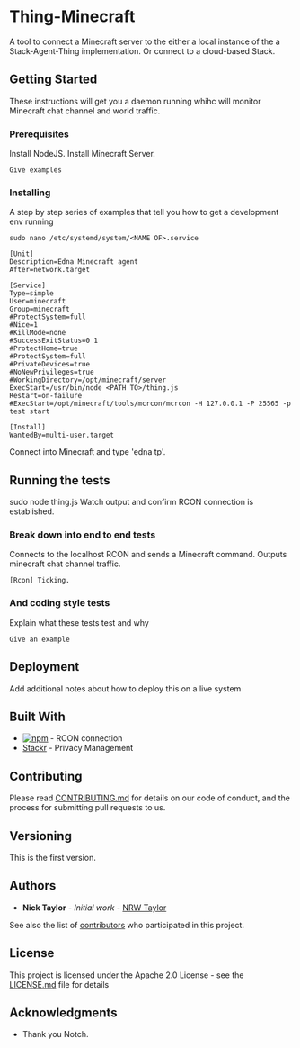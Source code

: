 # Thing-Minecraft

A tool to connect a Minecraft server to the either a local instance of the a Stack-Agent-Thing implementation. Or connect to a cloud-based Stack.

## Getting Started

These instructions will get you a daemon running whihc will monitor Minecraft chat channel and world traffic.

### Prerequisites

Install NodeJS.
Install Minecraft Server.

```
Give examples
```

### Installing

A step by step series of examples that tell you how to get a development env running

```
sudo nano /etc/systemd/system/<NAME OF>.service
```

```
[Unit]
Description=Edna Minecraft agent
After=network.target

[Service]
Type=simple
User=minecraft
Group=minecraft
#ProtectSystem=full
#Nice=1
#KillMode=none
#SuccessExitStatus=0 1
#ProtectHome=true
#ProtectSystem=full
#PrivateDevices=true
#NoNewPrivileges=true
#WorkingDirectory=/opt/minecraft/server
ExecStart=/usr/bin/node <PATH TO>/thing.js
Restart=on-failure
#ExecStart=/opt/minecraft/tools/mcrcon/mcrcon -H 127.0.0.1 -P 25565 -p test start

[Install]
WantedBy=multi-user.target
```

Connect into Minecraft and type 'edna tp'.

## Running the tests

sudo node thing.js
Watch output and confirm RCON connection is established.

### Break down into end to end tests

Connects to the localhost RCON and sends a Minecraft command. Outputs minecraft chat channel traffic.

```
[Rcon] Ticking.
```

### And coding style tests

Explain what these tests test and why

```
Give an example
```

## Deployment

Add additional notes about how to deploy this on a live system

## Built With

* [![npm](https://img.shields.io/npm/v/rcon.svg)](https://www.npmjs.com/package/rcon) - RCON connection
* [Stackr](https://stackr.ca/) - Privacy Management

## Contributing

Please read [CONTRIBUTING.md](https://gist.github.com/PurpleBooth/b24679402957c63ec426) for details on our code of conduct, and the process for submitting pull requests to us.

## Versioning

This is the first version.

## Authors

* **Nick Taylor** - *Initial work* - [NRW Taylor](https://github.com/nrwtaylor)

See also the list of [contributors](https://github.com/nrwtaylor/contributors) who participated in this project.

## License

This project is licensed under the Apache 2.0 License - see the [LICENSE.md](LICENSE.md) file for details

## Acknowledgments

* Thank you Notch.

